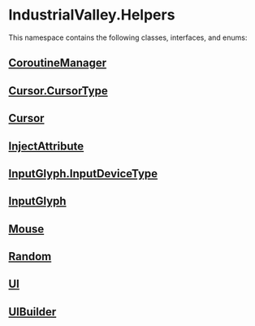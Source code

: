 # IndustrialValley.Helpers

This namespace contains the following classes, interfaces, and enums:

## [CoroutineManager](/api/IndustrialValley.Helpers/CoroutineManager.md)


## [Cursor.CursorType](/api/IndustrialValley.Helpers/Cursor.CursorType.md)


## [Cursor](/api/IndustrialValley.Helpers/Cursor.md)


## [InjectAttribute](/api/IndustrialValley.Helpers/InjectAttribute.md)


## [InputGlyph.InputDeviceType](/api/IndustrialValley.Helpers/InputGlyph.InputDeviceType.md)


## [InputGlyph](/api/IndustrialValley.Helpers/InputGlyph.md)


## [Mouse](/api/IndustrialValley.Helpers/Mouse.md)


## [Random](/api/IndustrialValley.Helpers/Random.md)


## [UI](/api/IndustrialValley.Helpers/UI.md)


## [UIBuilder](/api/IndustrialValley.Helpers/UIBuilder.md)

